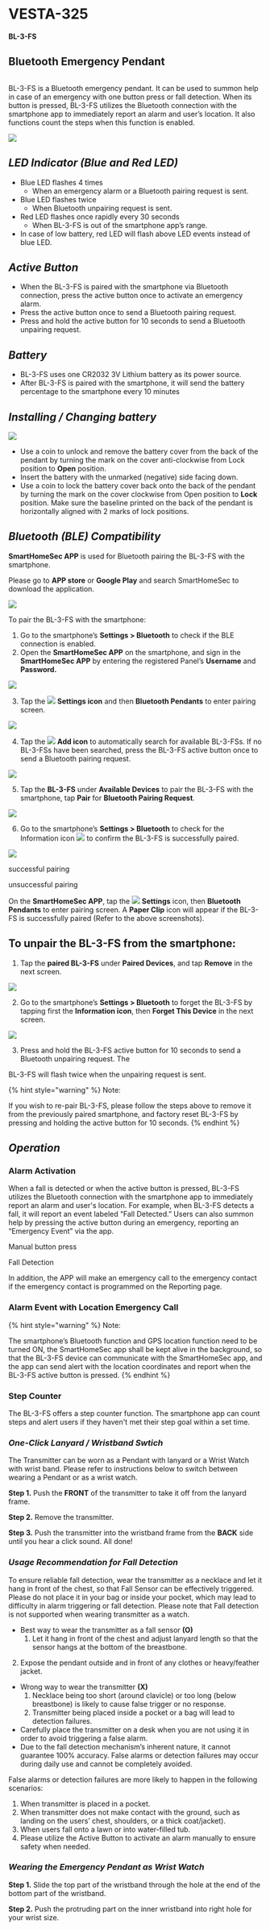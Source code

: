 # VESTA-325

**BL-3-FS**

## **Bluetooth Emergency Pendant**

<figure><img src=".gitbook/assets/image (2) (1) (1) (1).png" alt=""><figcaption></figcaption></figure>

BL-3-FS is a Bluetooth emergency pendant. It can be used to summon help in case of an emergency with one button press or fall detection. When its button is pressed, BL-3-FS utilizes the Bluetooth connection with the smartphone app to immediately report an alarm and user’s location. It also functions count the steps when this function is enabled.

![](<.gitbook/assets/1 (110).png>)

## _**LED Indicator (Blue and Red LED)**_

* Blue LED flashes 4 times
  * When an emergency alarm or a Bluetooth pairing request is sent.
* Blue LED flashes twice
  * When Bluetooth unpairing request is sent.
* Red LED flashes once rapidly every 30 seconds
  * When BL-3-FS is out of the smartphone app’s range.
* In case of low battery, red LED will flash above LED events instead of blue LED.

## _**Active Button**_

* When the BL-3-FS is paired with the smartphone via Bluetooth connection, press the active button once to activate an emergency alarm.
* Press the active button once to send a Bluetooth pairing request.
* Press and hold the active button for 10 seconds to send a Bluetooth unpairing request.

## _**Battery**_

* BL-3-FS uses one CR2032 3V Lithium battery as its power source.
* After BL-3-FS is paired with the smartphone, it will send the battery percentage to the smartphone every 10 minutes

## _**Installing / Changing battery**_

![](<.gitbook/assets/5 (117).png>)

* Use a coin to unlock and remove the battery cover from the back of the pendant by turning the mark on the cover anti-clockwise from Lock position to **Open** position.
* Insert the battery with the unmarked (negative) side facing down.
* Use a coin to lock the battery cover back onto the back of the pendant by turning the mark on the cover clockwise from Open position to **Lock** position. Make sure the baseline printed on the back of the pendant is horizontally aligned with 2 marks of lock positions.

## _**Bluetooth (BLE) Compatibility**_

**SmartHomeSec APP** is used for Bluetooth pairing the BL-3-FS with the smartphone.

Please go to **APP store** or **Google Play** and search SmartHomeSec to download the application.

![](<.gitbook/assets/7 (68).jpeg>)

To pair the BL-3-FS with the smartphone:

1. Go to the smartphone’s **Settings > Bluetooth** to check if the BLE connection is enabled.
2. Open the **SmartHomeSec APP** on the smartphone, and sign in the **SmartHomeSec APP** by entering the registered Panel’s **Username** and **Password.**

![](<.gitbook/assets/8 (87).png>)

3. Tap the ![](<.gitbook/assets/9 (47).jpeg>) **Settings icon** and then **Bluetooth Pendants** to enter pairing screen.

![](<.gitbook/assets/10 (84).png>)

4. Tap the ![](<.gitbook/assets/11 (42).jpeg>) **Add icon** to automatically search for available BL-3-FSs. If no BL-3-FSs have been searched, press the BL-3-FS active button once to send a Bluetooth pairing request.

![](<.gitbook/assets/12 (67).png>)

5. Tap the **BL-3-FS** under **Available Devices** to pair the BL-3-FS with the smartphone, tap **Pair** for **Bluetooth Pairing Request**.

![](<.gitbook/assets/13 (56).png>)

6. Go to the smartphone’s **Settings > Bluetooth** to check for the Information icon ![](<.gitbook/assets/14 (35).jpeg>) to confirm the BL-3-FS is successfully paired.

![](<.gitbook/assets/15 (56).png>)

successful pairing

unsuccessful pairing

On the **SmartHomeSec APP**, tap the ![](<.gitbook/assets/16 (22).jpeg>) **Settings** icon, then **Bluetooth Pendants** to enter pairing screen. A **Paper Clip** icon will appear if the BL-3-FS is successfully paired (Refer to the above screenshots).

## To unpair the BL-3-FS from the smartphone:

1. Tap the **paired BL-3-FS** under **Paired Devices**, and tap **Remove** in the next screen.

![](<.gitbook/assets/17 (48).png>)

2. Go to the smartphone’s **Settings > Bluetooth** to forget the BL-3-FS by tapping first the **Information icon**, then **Forget This Device** in the next screen.

![](<.gitbook/assets/18 (57).png>)

3. Press and hold the BL-3-FS active button for 10 seconds to send a Bluetooth unpairing request. The

BL-3-FS will flash twice when the unpairing request is sent.

{% hint style="warning" %}
Note:&#x20;

If you wish to re-pair BL-3-FS, please follow the steps above to remove it from the previously paired smartphone, and factory reset BL-3-FS by pressing and holding the active button for 10 seconds.
{% endhint %}

## _**Operation**_

### **Alarm Activation**

When a fall is detected or when the active button is pressed, BL-3-FS utilizes the Bluetooth connection with the smartphone app to immediately report an alarm and user's location. For example, when BL-3-FS detects a fall, it will report an event labeled “Fall Detected.” Users can also summon help by pressing the active button during an emergency, reporting an “Emergency Event” via the app.

Manual button press&#x20;

Fall Detection&#x20;

In addition, the APP will make an emergency call to the emergency contact if the emergency contact is programmed on the Reporting page.

### **Alarm Event with Location** **Emergency Call**

{% hint style="warning" %}
Note:

The smartphone’s Bluetooth function and GPS location function need to be turned ON, the SmartHomeSec app shall be kept alive in the background, so that the BL-3-FS device can communicate with the SmartHomeSec app, and the app can send alert with the location coordinates and report when the BL-3-FS active button is pressed.
{% endhint %}

### **Step Counter**

The BL-3-FS offers a step counter function. The smartphone app can count steps and alert users if they haven't met their step goal within a set time.

### _**One-Click Lanyard / Wristband Swtich**_

The Transmitter can be worn as a Pendant with lanyard or a Wrist Watch with wrist band. Please refer to instructions below to switch between wearing a Pendant or as a wrist watch.

**Step 1.** Push the **FRONT** of the transmitter to take it off from the lanyard frame.

**Step 2.** Remove the transmitter.

**Step 3.** Push the transmitter into the wristband frame from the **BACK** side until you hear a click sound. All done!

### _**Usage Recommendation for Fall Detection**_

To ensure reliable fall detection, wear the transmitter as a necklace and let it hang in front of the chest, so that Fall Sensor can be effectively triggered. Please do not place it in your bag or inside your pocket, which may lead to difficulty in alarm triggering or fall detection. Please note that Fall detection is not supported when wearing transmitter as a watch.

* Best way to wear the transmitter as a fall sensor **(O)**
  1. Let it hang in front of the chest and adjust lanyard length so that the sensor hangs at the bottom of the breastbone.

2. Expose the pendant outside and in front of any clothes or heavy/feather jacket.

* Wrong way to wear the transmitter **(X)**
  1. Necklace being too short (around clavicle) or too long (below breastbone) is likely to cause false trigger or no response.
  2. Transmitter being placed inside a pocket or a bag will lead to detection failures.
* Carefully place the transmitter on a desk when you are not using it in order to avoid triggering a false alarm.
* Due to the fall detection mechanism’s inherent nature, it cannot guarantee 100% accuracy. False alarms or detection failures may occur during daily use and cannot be completely avoided.

False alarms or detection failures are more likely to happen in the following scenarios:

1. When transmitter is placed in a pocket.
2. When transmitter does not make contact with the ground, such as landing on the users’ chest, shoulders, or a thick coat/jacket).
3. When users fall onto a lawn or into water-filled tub.
4. Please utilize the Active Button to activate an alarm manually to ensure safety when needed.

### _**Wearing the Emergency Pendant as Wrist Watch**_

**Step 1.** Slide the top part of the wristband through the hole at the end of the bottom part of the wristband.

**Step 2.** Push the protruding part on the inner wristband into right hole for your wrist size.
